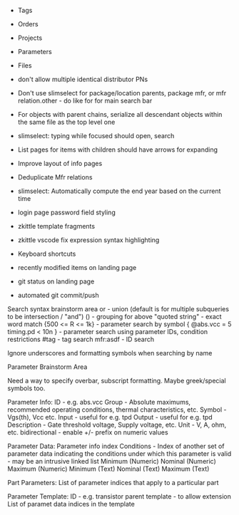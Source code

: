 * Tags
* Orders
* Projects
* Parameters
* Files

* don't allow multiple identical distributor PNs
* Don't use slimselect for package/location parents, package mfr, or mfr relation.other - do like for for main search bar
* For objects with parent chains, serialize all descendant objects within the same file as the top level one
* slimselect: typing while focused should open, search
* List pages for items with children should have arrows for expanding
* Improve layout of info pages
* Deduplicate Mfr relations

* slimselect: Automatically compute the end year based on the current time
* login page password field styling
* zkittle template fragments
* zkittle vscode fix expression syntax highlighting
* Keyboard shortcuts
* recently modified items on landing page
* git status on landing page
* automated git commit/push


Search syntax brainstorm area
or - union (default is for multiple subqueries to be intersection / "and")
() - grouping for above
"quoted string" - exact word match
{500 <= R <= 1k} - parameter search by symbol
{ @abs.vcc = 5 timing.pd < 10n } - parameter search using parameter IDs, condition restrictions
#tag - tag search
mfr:asdf - ID search

Ignore underscores and formatting symbols when searching by name




Parameter Brainstorm Area

Need a way to specify overbar, subscript formatting.  Maybe greek/special symbols too.

Parameter Info:
    ID - e.g. abs.vcc
    Group - Absolute maximums, recommended operating conditions, thermal characteristics, etc.
    Symbol - Vgs(th), Vcc etc.
    Input - useful for e.g. tpd
    Output - useful for e.g. tpd
    Description - Gate threshold voltage, Supply voltage, etc.
    Unit - V, A, ohm, etc.
    bidirectional - enable +/- prefix on numeric values

Parameter Data:
    Parameter info index
    Conditions - Index of another set of parameter data indicating the conditions under which this parameter is valid - may be an intrusive linked list
    Minimum (Numeric)
    Nominal (Numeric)
    Maximum (Numeric)
    Minimum (Text)
    Nominal (Text)
    Maximum (Text)

Part Parameters:
    List of parameter indices that apply to a particular part

Parameter Template:
    ID - e.g. transistor
    parent template - to allow extension
    List of paramet data indices in the template
